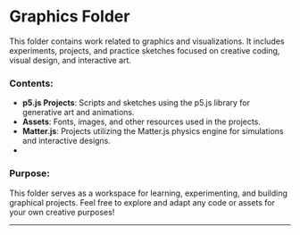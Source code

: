 # Graphics Folder

This folder contains work related to graphics and visualizations. It includes experiments, projects, and practice sketches focused on creative coding, visual design, and interactive art.

### Contents:
- **p5.js Projects**: Scripts and sketches using the p5.js library for generative art and animations.
- **Assets**: Fonts, images, and other resources used in the projects.
- **Matter.js**: Projects utilizing the Matter.js physics engine for simulations and interactive designs.
- 
### Purpose:
This folder serves as a workspace for learning, experimenting, and building graphical projects. Feel free to explore and adapt any code or assets for your own creative purposes!

---
